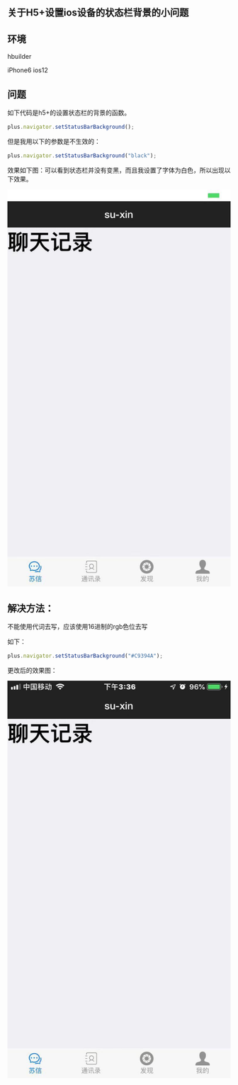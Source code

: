## 关于H5+设置ios设备的状态栏背景的小问题
## 环境

hbuilder 

iPhone6 ios12 

## 问题

如下代码是h5+的设置状态栏的背景的函数。

```javascript
plus.navigator.setStatusBarBackground();
```

但是我用以下的参数是不生效的：

```javascript
plus.navigator.setStatusBarBackground("black");
```

效果如下图：可以看到状态栏并没有变黑，而且我设置了字体为白色，所以出现以下效果。

![1540798327302](关于H5+设置ios设备的状态栏背景的小问题.assets/1540798327302.png)

## 解决方法：

不能使用代词去写，应该使用16进制的rgb色位去写

如下：

```javascript
plus.navigator.setStatusBarBackground("#C9394A");
```

更改后的效果图：

![1540798605857](关于H5+设置ios设备的状态栏背景的小问题.assets/1540798605857.png)



